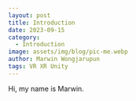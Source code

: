 ```yaml
---
layout: post
title: Introduction
date: 2023-09-15
category:
  - Introduction
image: assets/img/blog/pic-me.webp
author: Marwin Wongjarupun
tags: VR XR Unity
---
```

Hi, my name is Marwin.

[^posts]: Footnote test.
